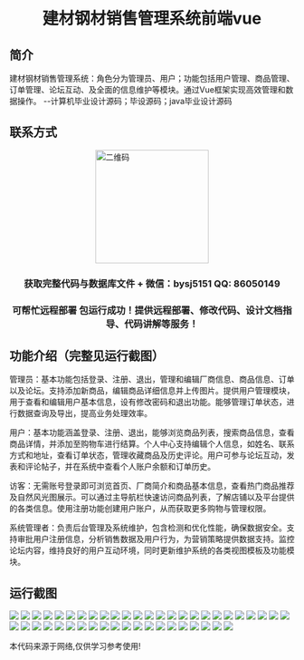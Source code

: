 <p><h1 align="center">建材钢材销售管理系统前端vue</h1></p>

## 简介
建材钢材销售管理系统：角色分为管理员、用户；功能包括用户管理、商品管理、订单管理、论坛互动、及全面的信息维护等模块。通过Vue框架实现高效管理和数据操作。    --计算机毕业设计源码；毕设源码；java毕业设计源码


## 联系方式
<img src="https://bs-1329754181.cos.ap-shanghai.myqcloud.com/wx.jpg" alt="二维码" style="display: block; margin: 0 auto;" width="200px">
<p><h3 align="center">获取完整代码与数据库文件 + 微信：bysj5151 QQ: 86050149</h3></p>
<p><h3 align="center">可帮忙远程部署 包运行成功！提供远程部署、修改代码、设计文档指导、代码讲解等服务！</h3></p>

## 功能介绍（完整见运行截图）
管理员：基本功能包括登录、注册、退出，管理和编辑厂商信息、商品信息、订单以及论坛。支持添加新商品，编辑商品详细信息并上传图片。提供用户管理模块，用于查看和编辑用户基本信息，设有修改密码和退出功能。能够管理订单状态，进行数据查询及导出，提高业务处理效率。

用户：基本功能涵盖登录、注册、退出，能够浏览商品列表，搜索商品信息，查看商品详情，并添加至购物车进行结算。个人中心支持编辑个人信息，如姓名、联系方式和地址，查看订单状态，管理收藏商品及历史评论。用户可参与论坛互动，发表和评论帖子，并在系统中查看个人账户余额和订单历史。

访客：无需账号登录即可浏览首页、厂商简介和商品基本信息，查看热门商品推荐及自然风光图展示。可以通过主导航栏快速访问商品列表，了解店铺以及平台提供的各类信息。使用注册功能创建用户账户，从而获取更多购物与管理权限。

系统管理者：负责后台管理及系统维护，包含检测和优化性能，确保数据安全。支持审批用户注册信息，分析销售数据及用户行为，为营销策略提供数据支持。监控论坛内容，维持良好的用户互动环境，同时更新维护系统的各类视图模板及功能模块。


## 运行截图
![](https://bs-1329754181.cos.ap-shanghai.myqcloud.com/ssm/BuildingMaterialsSalesManagementSystem/img/001.jpg)
![](https://bs-1329754181.cos.ap-shanghai.myqcloud.com/ssm/BuildingMaterialsSalesManagementSystem/img/002.jpg)
![](https://bs-1329754181.cos.ap-shanghai.myqcloud.com/ssm/BuildingMaterialsSalesManagementSystem/img/003.jpg)
![](https://bs-1329754181.cos.ap-shanghai.myqcloud.com/ssm/BuildingMaterialsSalesManagementSystem/img/004.jpg)
![](https://bs-1329754181.cos.ap-shanghai.myqcloud.com/ssm/BuildingMaterialsSalesManagementSystem/img/005.jpg)
![](https://bs-1329754181.cos.ap-shanghai.myqcloud.com/ssm/BuildingMaterialsSalesManagementSystem/img/006.jpg)
![](https://bs-1329754181.cos.ap-shanghai.myqcloud.com/ssm/BuildingMaterialsSalesManagementSystem/img/007.jpg)
![](https://bs-1329754181.cos.ap-shanghai.myqcloud.com/ssm/BuildingMaterialsSalesManagementSystem/img/008.jpg)
![](https://bs-1329754181.cos.ap-shanghai.myqcloud.com/ssm/BuildingMaterialsSalesManagementSystem/img/009.jpg)
![](https://bs-1329754181.cos.ap-shanghai.myqcloud.com/ssm/BuildingMaterialsSalesManagementSystem/img/010.jpg)
![](https://bs-1329754181.cos.ap-shanghai.myqcloud.com/ssm/BuildingMaterialsSalesManagementSystem/img/011.jpg)
![](https://bs-1329754181.cos.ap-shanghai.myqcloud.com/ssm/BuildingMaterialsSalesManagementSystem/img/012.jpg)
![](https://bs-1329754181.cos.ap-shanghai.myqcloud.com/ssm/BuildingMaterialsSalesManagementSystem/img/013.jpg)
![](https://bs-1329754181.cos.ap-shanghai.myqcloud.com/ssm/BuildingMaterialsSalesManagementSystem/img/014.jpg)
![](https://bs-1329754181.cos.ap-shanghai.myqcloud.com/ssm/BuildingMaterialsSalesManagementSystem/img/015.jpg)
![](https://bs-1329754181.cos.ap-shanghai.myqcloud.com/ssm/BuildingMaterialsSalesManagementSystem/img/016.jpg)
![](https://bs-1329754181.cos.ap-shanghai.myqcloud.com/ssm/BuildingMaterialsSalesManagementSystem/img/017.jpg)
![](https://bs-1329754181.cos.ap-shanghai.myqcloud.com/ssm/BuildingMaterialsSalesManagementSystem/img/018.jpg)
![](https://bs-1329754181.cos.ap-shanghai.myqcloud.com/ssm/BuildingMaterialsSalesManagementSystem/img/019.jpg)
![](https://bs-1329754181.cos.ap-shanghai.myqcloud.com/ssm/BuildingMaterialsSalesManagementSystem/img/020.jpg)
![](https://bs-1329754181.cos.ap-shanghai.myqcloud.com/ssm/BuildingMaterialsSalesManagementSystem/img/021.jpg)
![](https://bs-1329754181.cos.ap-shanghai.myqcloud.com/ssm/BuildingMaterialsSalesManagementSystem/img/022.jpg)
![](https://bs-1329754181.cos.ap-shanghai.myqcloud.com/ssm/BuildingMaterialsSalesManagementSystem/img/023.jpg)
![](https://bs-1329754181.cos.ap-shanghai.myqcloud.com/ssm/BuildingMaterialsSalesManagementSystem/img/024.jpg)
![](https://bs-1329754181.cos.ap-shanghai.myqcloud.com/ssm/BuildingMaterialsSalesManagementSystem/img/025.jpg)
![](https://bs-1329754181.cos.ap-shanghai.myqcloud.com/ssm/BuildingMaterialsSalesManagementSystem/img/026.jpg)
![](https://bs-1329754181.cos.ap-shanghai.myqcloud.com/ssm/BuildingMaterialsSalesManagementSystem/img/027.jpg)
![](https://bs-1329754181.cos.ap-shanghai.myqcloud.com/ssm/BuildingMaterialsSalesManagementSystem/img/028.jpg)
![](https://bs-1329754181.cos.ap-shanghai.myqcloud.com/ssm/BuildingMaterialsSalesManagementSystem/img/029.jpg)
![](https://bs-1329754181.cos.ap-shanghai.myqcloud.com/ssm/BuildingMaterialsSalesManagementSystem/img/030.jpg)
![](https://bs-1329754181.cos.ap-shanghai.myqcloud.com/ssm/BuildingMaterialsSalesManagementSystem/img/031.jpg)
![](https://bs-1329754181.cos.ap-shanghai.myqcloud.com/ssm/BuildingMaterialsSalesManagementSystem/img/032.jpg)
![](https://bs-1329754181.cos.ap-shanghai.myqcloud.com/ssm/BuildingMaterialsSalesManagementSystem/img/033.jpg)
![](https://bs-1329754181.cos.ap-shanghai.myqcloud.com/ssm/BuildingMaterialsSalesManagementSystem/img/034.jpg)
![](https://bs-1329754181.cos.ap-shanghai.myqcloud.com/ssm/BuildingMaterialsSalesManagementSystem/img/035.jpg)
![](https://bs-1329754181.cos.ap-shanghai.myqcloud.com/ssm/BuildingMaterialsSalesManagementSystem/img/036.jpg)
![](https://bs-1329754181.cos.ap-shanghai.myqcloud.com/ssm/BuildingMaterialsSalesManagementSystem/img/037.jpg)
![](https://bs-1329754181.cos.ap-shanghai.myqcloud.com/ssm/BuildingMaterialsSalesManagementSystem/img/038.jpg)
![](https://bs-1329754181.cos.ap-shanghai.myqcloud.com/ssm/BuildingMaterialsSalesManagementSystem/img/039.jpg)
![](https://bs-1329754181.cos.ap-shanghai.myqcloud.com/ssm/BuildingMaterialsSalesManagementSystem/img/040.jpg)
![](https://bs-1329754181.cos.ap-shanghai.myqcloud.com/ssm/BuildingMaterialsSalesManagementSystem/img/041.jpg)
![](https://bs-1329754181.cos.ap-shanghai.myqcloud.com/ssm/BuildingMaterialsSalesManagementSystem/img/042.jpg)
![](https://bs-1329754181.cos.ap-shanghai.myqcloud.com/ssm/BuildingMaterialsSalesManagementSystem/img/043.jpg)
![](https://bs-1329754181.cos.ap-shanghai.myqcloud.com/ssm/BuildingMaterialsSalesManagementSystem/img/044.jpg)
![](https://bs-1329754181.cos.ap-shanghai.myqcloud.com/ssm/BuildingMaterialsSalesManagementSystem/img/045.jpg)

<p>本代码来源于网络,仅供学习参考使用!</p>
